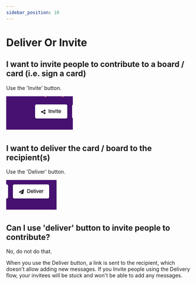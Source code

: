 ```yaml
---
sidebar_position: 10
---
```


# Deliver Or Invite

## I want to invite people to contribute to a board / card (i.e. sign a card)

Use the 'Invite' button.

![Alt text](image-6.png)

## I want to deliver the card / board to the recipient(s)

Use the 'Deliver' button.

![Alt text](image-7.png)

## Can I use 'deliver' button to invite people to contribute?

No, do not do that.

When you use the Deliver button, a link is sent to the recipient, which doesn't allow adding new messages. If you Invite people using the Delivery flow, your invitees will be stuck and won't be able to add any messages.


